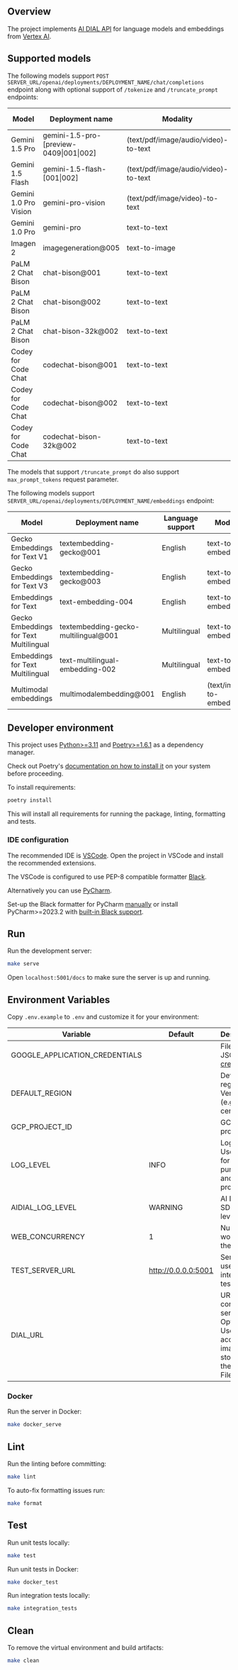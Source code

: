 ## Overview

The project implements [AI DIAL API](https://epam-rail.com/dial_api) for language models and embeddings from [Vertex AI](https://console.cloud.google.com/vertex-ai).

## Supported models

The following models support `POST SERVER_URL/openai/deployments/DEPLOYMENT_NAME/chat/completions` endpoint along with optional support of `/tokenize` and `/truncate_prompt` endpoints:

|Model|Deployment name|Modality|`/tokenize`|`/truncate_prompt`|tools/functions support|
|---|---|---|---|---|---|
|Gemini 1.5 Pro|gemini-1.5-pro-[preview-0409\|001\|002]|(text/pdf/image/audio/video)-to-text|✅|❌|✅|
|Gemini 1.5 Flash|gemini-1.5-flash-[001\|002]|(text/pdf/image/audio/video)-to-text|✅|❌|✅|
|Gemini 1.0 Pro Vision|gemini-pro-vision|(text/pdf/image/video)-to-text|✅|❌|❌|
|Gemini 1.0 Pro|gemini-pro|text-to-text|✅|❌|✅|
|Imagen 2|imagegeneration@005|text-to-image|✅|✅|❌|
|PaLM 2 Chat Bison|chat-bison@001|text-to-text|✅|✅|❌|
|PaLM 2 Chat Bison|chat-bison@002|text-to-text|✅|✅|❌|
|PaLM 2 Chat Bison|chat-bison-32k@002|text-to-text|✅|✅|❌|
|Codey for Code Chat|codechat-bison@001|text-to-text|✅|✅|❌|
|Codey for Code Chat|codechat-bison@002|text-to-text|✅|✅|❌|
|Codey for Code Chat|codechat-bison-32k@002|text-to-text|✅|✅|❌|

The models that support `/truncate_prompt` do also support `max_prompt_tokens` request parameter.

The following models support `SERVER_URL/openai/deployments/DEPLOYMENT_NAME/embeddings` endpoint:

|Model|Deployment name|Language support|Modality|
|---|---|---|---|
|Gecko Embeddings for Text V1|textembedding-gecko@001|English|text-to-embedding|
|Gecko Embeddings for Text V3|textembedding-gecko@003|English|text-to-embedding|
|Embeddings for Text|text-embedding-004|English|text-to-embedding|
|Gecko Embeddings for Text Multilingual|textembedding-gecko-multilingual@001|Multilingual|text-to-embedding|
|Embeddings for Text Multilingual|text-multilingual-embedding-002|Multilingual|text-to-embedding|
|Multimodal embeddings|multimodalembedding@001|English|(text/image)-to-embedding|

## Developer environment

This project uses [Python>=3.11](https://www.python.org/downloads/) and [Poetry>=1.6.1](https://python-poetry.org/) as a dependency manager.

Check out Poetry's [documentation on how to install it](https://python-poetry.org/docs/#installation) on your system before proceeding.

To install requirements:

```sh
poetry install
```

This will install all requirements for running the package, linting, formatting and tests.

### IDE configuration

The recommended IDE is [VSCode](https://code.visualstudio.com/).
Open the project in VSCode and install the recommended extensions.

The VSCode is configured to use PEP-8 compatible formatter [Black](https://black.readthedocs.io/en/stable/index.html).

Alternatively you can use [PyCharm](https://www.jetbrains.com/pycharm/).

Set-up the Black formatter for PyCharm [manually](https://black.readthedocs.io/en/stable/integrations/editors.html#pycharm-intellij-idea) or
install PyCharm>=2023.2 with [built-in Black support](https://blog.jetbrains.com/pycharm/2023/07/2023-2/#black).

## Run

Run the development server:

```sh
make serve
```

Open `localhost:5001/docs` to make sure the server is up and running.

## Environment Variables

Copy `.env.example` to `.env` and customize it for your environment:

|Variable|Default|Description|
|---|---|---|
|GOOGLE_APPLICATION_CREDENTIALS||Filepath to JSON with [credentials](https://cloud.google.com/docs/authentication/application-default-credentials#GAC)|
|DEFAULT_REGION||Default region for Vertex AI (e.g. "us-central1")|
|GCP_PROJECT_ID||GCP project ID|
|LOG_LEVEL|INFO|Log level. Use DEBUG for dev purposes and INFO in prod|
|AIDIAL_LOG_LEVEL|WARNING|AI DIAL SDK log level|
|WEB_CONCURRENCY|1|Number of workers for the server|
|TEST_SERVER_URL|http://0.0.0.0:5001|Server URL used in the integration tests|
|DIAL_URL||URL of the core DIAL server. Optional. Used to access images stored in the DIAL File storage|

### Docker

Run the server in Docker:

```sh
make docker_serve
```

## Lint

Run the linting before committing:

```sh
make lint
```

To auto-fix formatting issues run:

```sh
make format
```

## Test

Run unit tests locally:

```sh
make test
```

Run unit tests in Docker:

```sh
make docker_test
```

Run integration tests locally:

```sh
make integration_tests
```

## Clean

To remove the virtual environment and build artifacts:

```sh
make clean
```